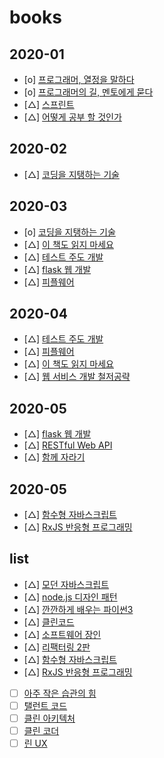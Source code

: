 # books

## 2020-01

- [o] <a href="https://www.aladin.co.kr/shop/wproduct.aspx?ItemId=14635471">프로그래머, 열정을 말하다 </a>
- [o] <a href="https://www.aladin.co.kr/shop/wproduct.aspx?ItemId=7415431">프로그래머의 길, 멘토에게 묻다 </a>
- [△] <a href="https://www.aladin.co.kr/shop/wproduct.aspx?ItemId=74920583">스프린트</a>
- [△] <a href="https://www.aladin.co.kr/shop/wproduct.aspx?ItemId=49588358">어떻게 공부 할 것인가</a>

## 2020-02

- [△] <a href="https://www.aladin.co.kr/shop/wproduct.aspx?ItemId=31679090">코딩을 지탱하는 기술 </a>

## 2020-03

- [o] <a href="https://www.aladin.co.kr/shop/wproduct.aspx?ItemId=31679090">코딩을 지탱하는 기술 </a>
- [△] <a href="https://www.aladin.co.kr/shop/wproduct.aspx?ItemId=174227910">이 책도 읽지 마세요 </a>
- [△] <a href="https://www.aladin.co.kr/shop/wproduct.aspx?ItemId=37469717">테스트 주도 개발</a>
- [△] <a href="https://www.aladin.co.kr/shop/wproduct.aspx?ItemId=90263000">flask 웹 개발</a>
- [△] <a href="https://www.aladin.co.kr/shop/wproduct.aspx?ItemId=43132954">피플웨어</a>

## 2020-04

- [△] <a href="https://www.aladin.co.kr/shop/wproduct.aspx?ItemId=37469717">테스트 주도 개발</a>
- [△] <a href="https://www.aladin.co.kr/shop/wproduct.aspx?ItemId=43132954">피플웨어</a>
- [△] <a href="https://www.aladin.co.kr/shop/wproduct.aspx?ItemId=174227910">이 책도 읽지 마세요 </a>
- [△] <a href="https://www.aladin.co.kr/shop/wproduct.aspx?ItemId=38880484">웹 서비스 개발 철저공략 </a>

## 2020-05

- [△] <a href="https://www.aladin.co.kr/shop/wproduct.aspx?ItemId=90263000">flask 웹 개발</a>
- [△] <a href="https://www.aladin.co.kr/shop/wproduct.aspx?ItemId=65747649">RESTful Web API</a>
- [△] <a href="https://www.aladin.co.kr/shop/wproduct.aspx?ItemId=175977462">함께 자라기 </a>

## 2020-05

- [△] <a href="https://www.aladin.co.kr/shop/wproduct.aspx?ItemId=131767959">함수형 자바스크립트</a>
- [△] <a href="https://www.aladin.co.kr/shop/wproduct.aspx?ItemId=223300507">RxJS 반응형 프로그래밍</a>


## list

- [△] <a href="https://www.aladin.co.kr/shop/wproduct.aspx?ItemId=122260559">모던 자바스크립트</a>
- [△] <a href="https://www.aladin.co.kr/shop/wproduct.aspx?ItemId=170174305">node.js 디자인 패턴</a>
- [△] <a href="https://www.aladin.co.kr/shop/wproduct.aspx?ItemId=179103585">깐깐하게 배우는 파이썬3</a>
- [△] <a href="https://www.aladin.co.kr/shop/wproduct.aspx?ItemId=34083680">클린코드</a>
- [△] <a href="https://www.aladin.co.kr//wproduct.aspx?ItemId=66925855">소프트웨어 장인</a>
- [△] <a href="https://www.aladin.co.kr/shop/wproduct.aspx?ItemId=236186172">리팩터링 2판</a>
- [△] <a href="https://www.aladin.co.kr/shop/wproduct.aspx?ItemId=131767959">함수형 자바스크립트</a>
- [△] <a href="https://www.aladin.co.kr/shop/wproduct.aspx?ItemId=223300507">RxJS 반응형 프로그래밍</a>

- [ ] <a href="https://www.aladin.co.kr/shop/wproduct.aspx?ItemId=182285146">아주 작은 습관의 힘 </a>
- [ ] <a href="https://www.aladin.co.kr/shop/wproduct.aspx?ItemId=4101734">탤런트 코드</a>
- [ ] <a href="https://www.aladin.co.kr/shop/wproduct.aspx?ItemId=202322454">클린 아키텍처 </a>
- [ ] <a href="https://www.aladin.co.kr/shop/wproduct.aspx?ItemId=86619346">클린 코더</a>
- [ ] <a href="https://www.aladin.co.kr/shop/wproduct.aspx?ItemId=31424195">린 UX </a>

